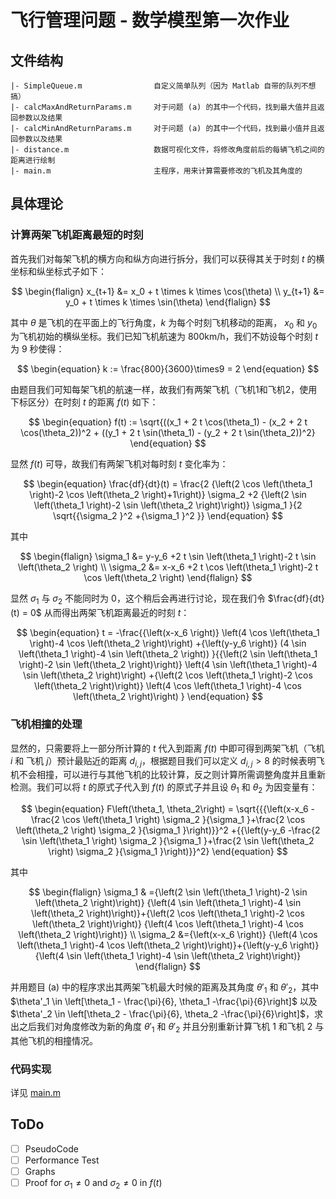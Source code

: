 # 飞行管理问题 - 数学模型第一次作业

## 文件结构

```
|- SimpleQueue.m                自定义简单队列（因为 Matlab 自带的队列不想搞）
|- calcMaxAndReturnParams.m     对于问题 (a) 的其中一个代码，找到最大值并且返回参数以及结果
|- calcMinAndReturnParams.m     对于问题 (a) 的其中一个代码，找到最小值并且返回参数以及结果
|- distance.m                   数据可视化文件，将修改角度前后的每辆飞机之间的距离进行绘制
|- main.m                       主程序，用来计算需要修改的飞机及其角度的
```

## 具体理论

### 计算两架飞机距离最短的时刻

首先我们对每架飞机的横方向和纵方向进行拆分，我们可以获得其关于时刻 $t$ 的横坐标和纵坐标式子如下：

$$
\begin{flalign}
x_{t+1} &= x_0 + t \times k \times \cos(\theta) \\
y_{t+1} &= y_0 + t \times k \times \sin(\theta)
\end{flalign}
$$

其中 $\theta$ 是飞机的在平面上的飞行角度，$k$ 为每个时刻飞机移动的距离， $x_0$ 和 $y_0$ 为飞机初始的横纵坐标。我们已知飞机航速为 800km/h，我们不妨设每个时刻 $t$ 为 9 秒使得：

$$
\begin{equation}
k := \frac{800}{3600}\times9 = 2
\end{equation}
$$

由题目我们可知每架飞机的航速一样，故我们有两架飞机（飞机1和飞机2，使用下标区分）在时刻 $t$ 的距离 $f(t)$ 如下：

$$
\begin{equation}
f(t) := \sqrt{((x_1 + 2 t \cos(\theta_1) - (x_2 + 2 t  \cos(\theta_2))^2 + ((y_1 + 2 t  \sin(\theta_1) - (y_2 + 2 t \sin(\theta_2))^2}
\end{equation}
$$

显然 $f(t)$ 可导，故我们有两架飞机对每时刻 $t$ 变化率为：

$$
\begin{equation}
\frac{df}{dt}(t) = \frac{2 {\left(2 \cos \left(\theta_1 \right)-2 \cos \left(\theta_2 \right)+1\right)} \sigma_2 +2 {\left(2 \sin \left(\theta_1 \right)-2 \sin \left(\theta_2 \right)\right)} \sigma_1 }{2 \sqrt{{\sigma_2 }^2 +{\sigma_1 }^2 }}
\end{equation}
$$

其中

$$
\begin{flalign}
\sigma_1 &= y-y_6 +2 t \sin \left(\theta_1 \right)-2 t \sin \left(\theta_2 \right) \\
\sigma_2 &= x-x_6 +2 t \cos \left(\theta_1 \right)-2 t \cos \left(\theta_2 \right)
\end{flalign}
$$

显然 $\sigma_1$ 与 $\sigma_2$ 不能同时为 0，这个稍后会再进行讨论，现在我们令 $\frac{df}{dt}(t) = 0$ 从而得出两架飞机距离最近的时刻 $t$：

$$
\begin{equation}
t = -\frac{{\left(x-x_6 \right)} \left(4 \cos \left(\theta_1 \right)-4 \cos \left(\theta_2 \right)\right) +{\left(y-y_6 \right)} (4 \sin \left(\theta_1 \right)-4 \sin \left(\theta_2 \right)) }{{\left(2 \sin \left(\theta_1 \right)-2 \sin \left(\theta_2 \right)\right)} \left(4 \sin \left(\theta_1 \right)-4 \sin \left(\theta_2 \right)\right) +{\left(2 \cos \left(\theta_1 \right)-2 \cos \left(\theta_2 \right)\right)} \left(4 \cos \left(\theta_1 \right)-4 \cos \left(\theta_2 \right)\right) }
\end{equation}
$$

### 飞机相撞的处理

显然的，只需要将上一部分所计算的 $t$ 代入到距离 $f(t)$ 中即可得到两架飞机（飞机 $i$ 和 飞机 $j$）预计最贴近的距离 $d_{i, j}$，根据题目我们可以定义 $d_{i, j} > 8$ 的时候表明飞机不会相撞，可以进行与其他飞机的比较计算，反之则计算所需调整角度并且重新检测。我们可以将 $t$ 的原式子代入到 $f(t)$ 的原式子并且设 $\theta_1$ 和 $\theta_2$ 为因变量有：

$$
\begin{equation}
F\left(\theta_1, \theta_2\right) = \sqrt{{{\left(x-x_6 -\frac{2 \cos \left(\theta_1 \right) \sigma_2 }{\sigma_1 }+\frac{2 \cos \left(\theta_2 \right) \sigma_2 }{\sigma_1 }\right)}}^2 +{{\left(y-y_6 -\frac{2 \sin \left(\theta_1 \right) \sigma_2 }{\sigma_1 }+\frac{2 \sin \left(\theta_2 \right) \sigma_2 }{\sigma_1 }\right)}}^2}
\end{equation}
$$

其中

$$
\begin{flalign}
\sigma_1 & ={\left(2 \sin \left(\theta_1 \right)-2 \sin \left(\theta_2 \right)\right)} {\left(4 \sin \left(\theta_1 \right)-4 \sin \left(\theta_2 \right)\right)}+{\left(2 \cos \left(\theta_1 \right)-2 \cos \left(\theta_2 \right)\right)} {\left(4 \cos \left(\theta_1 \right)-4 \cos \left(\theta_2 \right)\right)} \\ 
\sigma_2 &={\left(x-x_6 \right)} {\left(4 \cos \left(\theta_1 \right)-4 \cos \left(\theta_2 \right)\right)}+{\left(y-y_6 \right)} {\left(4 \sin \left(\theta_1 \right)-4 \sin \left(\theta_2 \right)\right)}
\end{flalign}
$$

并用题目 (a) 中的程序求出其两架飞机最大时候的距离及其角度 $\theta'_1$ 和 $\theta'_2$，其中 $\theta'_1 \in \left[\theta_1 - \frac{\pi}{6},  \theta_1 -\frac{\pi}{6}\right]$ 以及 $\theta'_2 \in \left[\theta_2 - \frac{\pi}{6},  \theta_2 -\frac{\pi}{6}\right]$，求出之后我们对角度修改为新的角度 $\theta'_1$ 和 $\theta'_2$ 并且分别重新计算飞机 1 和飞机 2 与其他飞机的相撞情况。

### 代码实现

详见 [main.m](./main.m)

## ToDo

- [ ] PseudoCode
- [ ] Performance Test
- [ ] Graphs
- [ ] Proof for $\sigma_1 \ne 0$ and $\sigma_2 \ne 0$ in $f(t)$
